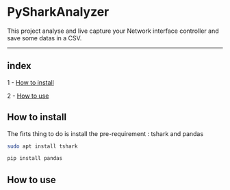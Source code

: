 # PySharkAnalyzer


This project analyse and live capture your Network interface controller and save some datas in a CSV.

---

## index

1 - [How to install](#how-to-install)

2 - [How to use](#How-to-use)


## How to install

The firts thing to do is install the pre-requirement : tshark and pandas

```bash
sudo apt install tshark
```

```python
pip install pandas
```

## How to use

